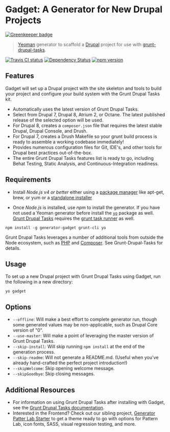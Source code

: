 # Gadget: A Generator for New Drupal Projects

[![Greenkeeper badge](https://badges.greenkeeper.io/phase2/generator-gadget.svg)](https://greenkeeper.io/)

> [Yeoman](http://yeoman.io) generator to scaffold a [Drupal](https://www.drupal.org) project for use with [grunt-drupal-tasks](https://github.com/phase2/grunt-drupal-tasks).

[![Travis CI status](https://travis-ci.org/phase2/generator-gadget.png?branch=master)](https://travis-ci.org/phase2/generator-gadget)
[![Dependency Status](https://david-dm.org/phase2/generator-gadget.svg)](https://david-dm.org/phase2/generator-gadget)
[![npm version](https://badge.fury.io/js/generator-gadget.svg)](https://www.npmjs.com/package/generator-gadget)

## Features

Gadget will set up a Drupal project with the site skeleton and tools to build your project and configure your build
system with the Grunt Drupal Tasks kit.

* Automatically uses the latest version of Grunt Drupal Tasks.
* Select from Drupal 7, Drupal 8, Atrium 2, or Octane. The latest published release of the selected option will be used.
* For Drupal 8, creates a `composer.json` file that requires the latest stable Drupal, Drupal Console, and Drush.
* For Drupal 7, creates a Drush Makefile so your grunt build process is ready to assemble a working codebase immediately!
* Provides numerous configuration files for Git, IDE's, and other tools for Drupal best practices out-of-the-box.
* The entire Grunt Drupal Tasks features list is ready to go, including Behat Testing, Static Analysis, and Continuous-Integration readiness.

## Requirements

* Install _Node.js v4 or better_ either using a
[package manager](https://github.com/joyent/node/wiki/Installing-Node.js-via-package-manager)
like apt-get, brew, or yum or a [standalone installer](http://nodejs.org/download/)

* Once _Node.js_ is installed, use _npm_ to install the generator. If you have
not used a Yeoman generator before install the [`yo`](https://www.npmjs.com/package/yo) package as well.
[Grunt Drupal Tasks](https://github.com/phase2/grunt-drupal-tasks) requires the [grunt task runner](https://www.npmjs.com/package/grunt-cli) as well.

```
npm install -g generator-gadget grunt-cli yo
```

Grunt Drupal Tasks leverages a number of additional tools from outside the Node ecosystem, such as [PHP](http://php.net) and
[Composer](https://getcomposer.org/download/). See Grunt-Drupal-Tasks for details.

## Usage

To set up a new Drupal project with Grunt Drupal Tasks using Gadget, run the following in a new directory:

```
yo gadget
```

## Options

* `--offline`: Will make a best effort to complete generator run, though some generated values
  may be non-applicable, such as Drupal Core version of "0".
* `--use-master`: Will make a point of leveraging the master version of Grunt Drupal Tasks.
* `--skip-install`: Will skip running `npm install` at the end of the generation process.
* `--skip-readme`: Will not generate a README.md. (Useful when you've already hand-crafted the perfect project introduction!)
* `--skipWelcome`: Skip opening welcome message.
* `--skipGoodbye`: Skip closing messages.

## Additional Resources

* For information on using Grunt Drupal Tasks after installing with Gadget, see the [Grunt Drupal Tasks documentation](https://phase2.github.io/grunt-drupal-tasks).
* Interested in the Frontend? Check out our sibling project, [Generator Patter Lab Starter](https://github.com/phase2/generator-pattern-lab-starter) to get a theme ready to go with options for Pattern Lab, icon fonts, SASS, visual regression testing, and more.
